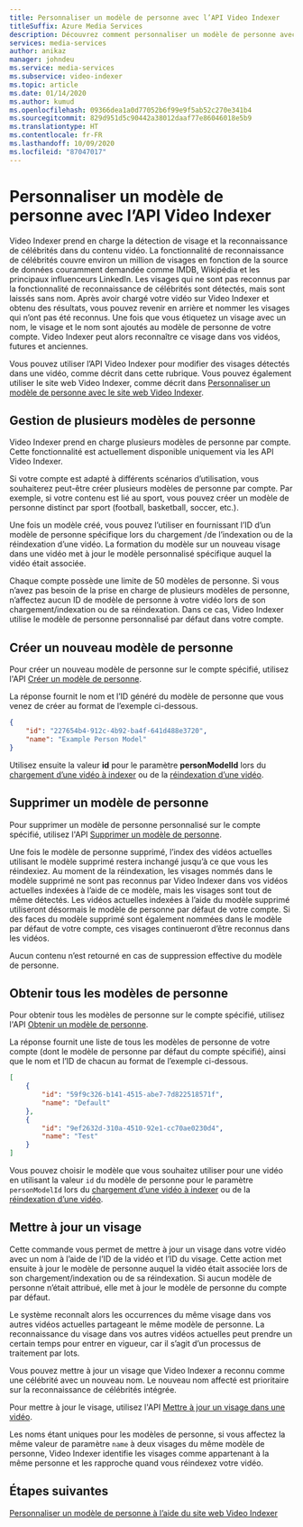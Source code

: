 ```yaml
---
title: Personnaliser un modèle de personne avec l’API Video Indexer
titleSuffix: Azure Media Services
description: Découvrez comment personnaliser un modèle de personne avec l’API Video Indexer.
services: media-services
author: anikaz
manager: johndeu
ms.service: media-services
ms.subservice: video-indexer
ms.topic: article
ms.date: 01/14/2020
ms.author: kumud
ms.openlocfilehash: 09366dea1a0d77052b6f99e9f5ab52c270e341b4
ms.sourcegitcommit: 829d951d5c90442a38012daaf77e86046018e5b9
ms.translationtype: HT
ms.contentlocale: fr-FR
ms.lasthandoff: 10/09/2020
ms.locfileid: "87047017"
---
```

# <a name="customize-a-person-model-with-the-video-indexer-api"></a>Personnaliser un modèle de personne avec l’API Video Indexer

Video Indexer prend en charge la détection de visage et la reconnaissance de célébrités dans du contenu vidéo. La fonctionnalité de reconnaissance de célébrités couvre environ un million de visages en fonction de la source de données couramment demandée comme IMDB, Wikipédia et les principaux influenceurs LinkedIn. Les visages qui ne sont pas reconnus par la fonctionnalité de reconnaissance de célébrités sont détectés, mais sont laissés sans nom. Après avoir chargé votre vidéo sur Video Indexer et obtenu des résultats, vous pouvez revenir en arrière et nommer les visages qui n’ont pas été reconnus. Une fois que vous étiquetez un visage avec un nom, le visage et le nom sont ajoutés au modèle de personne de votre compte. Video Indexer peut alors reconnaître ce visage dans vos vidéos, futures et anciennes.

Vous pouvez utiliser l’API Video Indexer pour modifier des visages détectés dans une vidéo, comme décrit dans cette rubrique. Vous pouvez également utiliser le site web Video Indexer, comme décrit dans [Personnaliser un modèle de personne avec le site web Video Indexer](customize-person-model-with-api.md).

## <a name="managing-multiple-person-models"></a>Gestion de plusieurs modèles de personne

Video Indexer prend en charge plusieurs modèles de personne par compte. Cette fonctionnalité est actuellement disponible uniquement via les API Video Indexer.

Si votre compte est adapté à différents scénarios d’utilisation, vous souhaiterez peut-être créer plusieurs modèles de personne par compte. Par exemple, si votre contenu est lié au sport, vous pouvez créer un modèle de personne distinct par sport (football, basketball, soccer, etc.).

Une fois un modèle créé, vous pouvez l’utiliser en fournissant l’ID d’un modèle de personne spécifique lors du chargement /de l’indexation ou de la réindexation d’une vidéo. La formation du modèle sur un nouveau visage dans une vidéo met à jour le modèle personnalisé spécifique auquel la vidéo était associée.

Chaque compte possède une limite de 50 modèles de personne. Si vous n’avez pas besoin de la prise en charge de plusieurs modèles de personne, n’affectez aucun ID de modèle de personne à votre vidéo lors de son chargement/indexation ou de sa réindexation. Dans ce cas, Video Indexer utilise le modèle de personne personnalisé par défaut dans votre compte.

## <a name="create-a-new-person-model"></a>Créer un nouveau modèle de personne

Pour créer un nouveau modèle de personne sur le compte spécifié, utilisez l'API [Créer un modèle de personne](https://api-portal.videoindexer.ai/docs/services/operations/operations/Create-Person-Model?).

La réponse fournit le nom et l’ID généré du modèle de personne que vous venez de créer au format de l’exemple ci-dessous.

```json
{
    "id": "227654b4-912c-4b92-ba4f-641d488e3720",
    "name": "Example Person Model"
}
```

Utilisez ensuite la valeur **id** pour le paramètre **personModelId** lors du [chargement d’une vidéo à indexer](https://api-portal.videoindexer.ai/docs/services/operations/operations/Upload-video?) ou de la [réindexation d’une vidéo](https://api-portal.videoindexer.ai/docs/services/operations/operations/Re-index-video?).

## <a name="delete-a-person-model"></a>Supprimer un modèle de personne

Pour supprimer un modèle de personne personnalisé sur le compte spécifié, utilisez l'API [Supprimer un modèle de personne](https://api-portal.videoindexer.ai/docs/services/operations/operations/Delete-Person-Model?).

Une fois le modèle de personne supprimé, l’index des vidéos actuelles utilisant le modèle supprimé restera inchangé jusqu’à ce que vous les réindexiez. Au moment de la réindexation, les visages nommés dans le modèle supprimé ne sont pas reconnus par Video Indexer dans vos vidéos actuelles indexées à l’aide de ce modèle, mais les visages sont tout de même détectés. Les vidéos actuelles indexées à l’aide du modèle supprimé utiliseront désormais le modèle de personne par défaut de votre compte. Si des faces du modèle supprimé sont également nommées dans le modèle par défaut de votre compte, ces visages continueront d’être reconnus dans les vidéos.

Aucun contenu n’est retourné en cas de suppression effective du modèle de personne.

## <a name="get-all-person-models"></a>Obtenir tous les modèles de personne

Pour obtenir tous les modèles de personne sur le compte spécifié, utilisez l'API [Obtenir un modèle de personne](https://api-portal.videoindexer.ai/docs/services/operations/operations/Get-Person-Models?).

La réponse fournit une liste de tous les modèles de personne de votre compte (dont le modèle de personne par défaut du compte spécifié), ainsi que le nom et l’ID de chacun au format de l’exemple ci-dessous.

```json
[
    {
        "id": "59f9c326-b141-4515-abe7-7d822518571f",
        "name": "Default"
    }, 
    {
        "id": "9ef2632d-310a-4510-92e1-cc70ae0230d4",
        "name": "Test"
    }
]
```

Vous pouvez choisir le modèle que vous souhaitez utiliser pour une vidéo en utilisant la valeur `id` du modèle de personne pour le paramètre `personModelId` lors du [chargement d’une vidéo à indexer](https://api-portal.videoindexer.ai/docs/services/operations/operations/Upload-video?) ou de la [réindexation d’une vidéo](https://api-portal.videoindexer.ai/docs/services/operations/operations/Re-index-video?).

## <a name="update-a-face"></a>Mettre à jour un visage

Cette commande vous permet de mettre à jour un visage dans votre vidéo avec un nom à l’aide de l’ID de la vidéo et l’ID du visage. Cette action met ensuite à jour le modèle de personne auquel la vidéo était associée lors de son chargement/indexation ou de sa réindexation. Si aucun modèle de personne n’était attribué, elle met à jour le modèle de personne du compte par défaut.

Le système reconnaît alors les occurrences du même visage dans vos autres vidéos actuelles partageant le même modèle de personne. La reconnaissance du visage dans vos autres vidéos actuelles peut prendre un certain temps pour entrer en vigueur, car il s’agit d’un processus de traitement par lots.

Vous pouvez mettre à jour un visage que Video Indexer a reconnu comme une célébrité avec un nouveau nom. Le nouveau nom affecté est prioritaire sur la reconnaissance de célébrités intégrée.

Pour mettre à jour le visage, utilisez l'API [Mettre à jour un visage dans une vidéo](https://api-portal.videoindexer.ai/docs/services/operations/operations/Update-Video-Face?).

Les noms étant uniques pour les modèles de personne, si vous affectez la même valeur de paramètre `name` à deux visages du même modèle de personne, Video Indexer identifie les visages comme appartenant à la même personne et les rapproche quand vous réindexez votre vidéo.

## <a name="next-steps"></a>Étapes suivantes

[Personnaliser un modèle de personne à l’aide du site web Video Indexer](customize-person-model-with-website.md)
